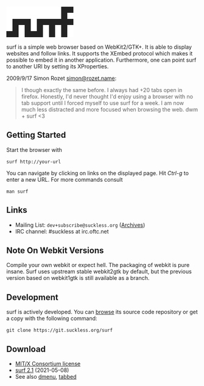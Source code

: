 ![surf](surf.svg)

surf is a simple web browser based on WebKit2/GTK+. It is able
to display websites and follow links. It supports the XEmbed protocol
which makes it possible to embed it in another application. Furthermore,
one can point surf to another URI by setting its XProperties.

2009/9/17 Simon Rozet <simon@rozet.name>:
> I though exactly the same before. I always had +20 tabs open in firefox.
> Honestly, I'd never thought I'd enjoy using a browser with no tab support
> until I forced myself to use surf for a week. I am now much less distracted
> and more focused when browsing the web. dwm + surf <3

Getting Started
---------------
Start the browser with

	surf http://your-url

You can navigate by clicking on links on the displayed page. Hit *Ctrl-g* to enter a new URL. For more commands consult

	man surf

Links
-----
* Mailing List: `dev+subscribe@suckless.org` ([Archives](//lists.suckless.org/dev))
* IRC channel: #suckless at irc.oftc.net

Note On Webkit Versions
-----------------------
Compile your own webkit or expect hell. The packaging of webkit is pure
insane.
Surf uses upstream stable webkit2gtk by default, but the previous
version based on webkit1gtk is still available as a branch.

Development
-----------
surf is actively developed. You can [browse](//git.suckless.org/surf) its
source code repository or get a copy with the following command:

	git clone https://git.suckless.org/surf

Download
--------
* [MIT/X Consortium license](//git.suckless.org/surf/plain/LICENSE)
* [surf 2.1](//dl.suckless.org/surf/surf-2.1.tar.gz) (2021-05-08)
* See also [dmenu](//tools.suckless.org/dmenu),
  [tabbed](//tools.suckless.org/tabbed)
